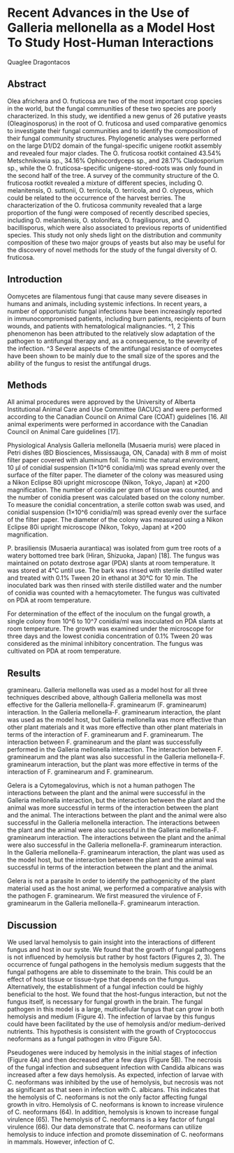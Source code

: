 # Recent Advances in the Use of Galleria mellonella as a Model Host To Study Host-Human Interactions
Quaglee Dragontacos


## Abstract
Olea africhera and O. fruticosa are two of the most important crop species in the world, but the fungal communities of these two species are poorly characterized. In this study, we identified a new genus of 26 putative yeasts (Oleaginosporus) in the root of O. fruticosa and used comparative genomics to investigate their fungal communities and to identify the composition of their fungal community structures. Phylogenetic analyses were performed on the large D1/D2 domain of the fungal-specific unigene rootkit assembly and revealed four major clades. The O. fruticosa rootkit contained 43.54% Metschnikowia sp., 34.16% Ophiocordyceps sp., and 28.17% Cladosporium sp., while the O. fruticosa-specific unigene-stored-roots was only found in the second half of the tree. A survey of the community structure of the O. fruticosa rootkit revealed a mixture of different species, including O. melanitensis, O. suttonii, O. terricola, O. terricola, and O. clypeus, which could be related to the occurrence of the harvest berries. The characterization of the O. fruticosa community revealed that a large proportion of the fungi were composed of recently described species, including O. melanitensis, O. stolonifera, O. fragilisporus, and O. bacillisporus, which were also associated to previous reports of unidentified species. This study not only sheds light on the distribution and community composition of these two major groups of yeasts but also may be useful for the discovery of novel methods for the study of the fungal diversity of O. fruticosa.


## Introduction
Oomycetes are filamentous fungi that cause many severe diseases in humans and animals, including systemic infections. In recent years, a number of opportunistic fungal infections have been increasingly reported in immunocompromised patients, including burn patients, recipients of burn wounds, and patients with hematological malignancies. ^1, 2 This phenomenon has been attributed to the relatively slow adaptation of the pathogen to antifungal therapy and, as a consequence, to the severity of the infection. ^3 Several aspects of the antifungal resistance of oomycetes have been shown to be mainly due to the small size of the spores and the ability of the fungus to resist the antifungal drugs.


## Methods

All animal procedures were approved by the University of Alberta Institutional Animal Care and Use Committee (IACUC) and were performed according to the Canadian Council on Animal Care (COAT) guidelines [16. All animal experiments were performed in accordance with the Canadian Council on Animal Care guidelines [17].

Physiological Analysis
Galleria mellonella (Musaeria muris) were placed in Petri dishes (BD Biosciences, Mississauga, ON, Canada) with 8 mm of moist filter paper covered with aluminum foil. To mimic the natural environment, 10 µl of conidial suspension (1×10^6 conidia/ml) was spread evenly over the surface of the filter paper. The diameter of the colony was measured using a Nikon Eclipse 80i upright microscope (Nikon, Tokyo, Japan) at ×200 magnification. The number of conidia per gram of tissue was counted, and the number of conidia present was calculated based on the colony number. To measure the conidial concentration, a sterile cotton swab was used, and conidial suspension (1×10^6 conidia/ml) was spread evenly over the surface of the filter paper. The diameter of the colony was measured using a Nikon Eclipse 80i upright microscope (Nikon, Tokyo, Japan) at ×200 magnification.

P. brasiliensis (Musaeria aurantiaca) was isolated from gum tree roots of a watery bottomed tree bark (Hiran, Shizuoka, Japan) [18]. The fungus was maintained on potato dextrose agar (PDA) slants at room temperature. It was stored at 4°C until use. The bark was rinsed with sterile distilled water and treated with 0.1% Tween 20 in ethanol at 30°C for 10 min. The inoculated bark was then rinsed with sterile distilled water and the number of conidia was counted with a hemacytometer. The fungus was cultivated on PDA at room temperature.

For determination of the effect of the inoculum on the fungal growth, a single colony from 10^6 to 10^7 conidia/ml was inoculated on PDA slants at room temperature. The growth was examined under the microscope for three days and the lowest conidia concentration of 0.1% Tween 20 was considered as the minimal inhibitory concentration. The fungus was cultivated on PDA at room temperature.


## Results
graminearu. Galleria mellonella was used as a model host for all three techniques described above, although Galleria mellonella was most effective for the Galleria mellonella-F. graminearum (F. graminearum) interaction. In the Galleria mellonella-F. graminearum interaction, the plant was used as the model host, but Galleria mellonella was more effective than other plant materials and it was more effective than other plant materials in terms of the interaction of F. graminearum and F. graminearum. The interaction between F. graminearum and the plant was successfully performed in the Galleria mellonella interaction. The interaction between F. graminearum and the plant was also successful in the Galleria mellonella-F. graminearum interaction, but the plant was more effective in terms of the interaction of F. graminearum and F. graminearum.

Gelera is a Cytomegalovirus, which is not a human pathogen
The interactions between the plant and the animal were successful in the Galleria mellonella interaction, but the interaction between the plant and the animal was more successful in terms of the interaction between the plant and the animal. The interactions between the plant and the animal were also successful in the Galleria mellonella interaction. The interactions between the plant and the animal were also successful in the Galleria mellonella-F. graminearum interaction. The interactions between the plant and the animal were also successful in the Galleria mellonella-F. graminearum interaction. In the Galleria mellonella-F. graminearum interaction, the plant was used as the model host, but the interaction between the plant and the animal was successful in terms of the interaction between the plant and the animal.

Gelera is not a parasite
In order to identify the pathogenicity of the plant material used as the host animal, we performed a comparative analysis with the pathogen F. graminearum. We first measured the virulence of F. graminearum in the Galleria mellonella-F. graminearum interaction.


## Discussion
We used larval hemolysis to gain insight into the interactions of different fungus and host in our syste. We found that the growth of fungal pathogens is not influenced by hemolysis but rather by host factors (Figures 2, 3). The occurrence of fungal pathogens in the hemolysis medium suggests that the fungal pathogens are able to disseminate to the brain. This could be an effect of host tissue or tissue-type that depends on the fungus. Alternatively, the establishment of a fungal infection could be highly beneficial to the host. We found that the host-fungus interaction, but not the fungus itself, is necessary for fungal growth in the brain. The fungal pathogen in this model is a large, multicellular fungus that can grow in both hemolysis and medium (Figure 4). The infection of larvae by this fungus could have been facilitated by the use of hemolysis and/or medium-derived nutrients. This hypothesis is consistent with the growth of Cryptococcus neoformans as a fungal pathogen in vitro (Figure 5A).

Pseudogenes were induced by hemolysis in the initial stages of infection (Figure 4A) and then decreased after a few days (Figure 5B). The necrosis of the fungal infection and subsequent infection with Candida albicans was increased after a few days hemolysis. As expected, infection of larvae with C. neoformans was inhibited by the use of hemolysis, but necrosis was not as significant as that seen in infection with C. albicans. This indicates that the hemolysis of C. neoformans is not the only factor affecting fungal growth in vitro. Hemolysis of C. neoformans is known to increase virulence of C. neoformans (64). In addition, hemolysis is known to increase fungal virulence (65). The hemolysis of C. neoformans is a key factor of fungal virulence (66). Our data demonstrate that C. neoformans can utilize hemolysis to induce infection and promote dissemination of C. neoformans in mammals. However, infection of C.
